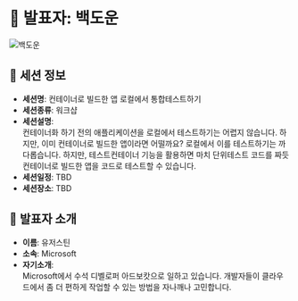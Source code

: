 # 🎤 발표자: 백도운

<div class="container">
    <div class="row justify-content-center">
        <div class="col-md-4 profile mb-4 text-center">
            <img src="/images/speakers/dounbaek.jpg" alt="백도운" class="img-fluid" />
        </div>
    </div>
</div>

## 🔎 세션 정보

- **세션명**: 컨테이너로 빌드한 앱 로컬에서 통합테스트하기
- **세션종류**: 워크샵
- **세션설명**: <br>
  컨테이너화 하기 전의 애플리케이션을 로컬에서 테스트하기는 어렵지 않습니다. 하지만, 이미 컨테이너로 빌드한 앱이라면 어떨까요? 로컬에서 이를 테스트하기는 까다롭습니다. 하지만, 테스트컨테이너 기능을 활용하면 마치 단위테스트 코드를 짜듯 컨테이너로 빌드한 앱을 코드로 테스트할 수 있습니다.
- **세션일정**: TBD
- **세션장소**: TBD

## 📜 발표자 소개

- **이름**: 유저스틴
- **소속**: Microsoft
- **자기소개**: <br>
  Microsoft에서 수석 디벨로퍼 아드보캇으로 일하고 있습니다. 개발자들이 클라우드에서 좀 더 편하게 작업할 수 있는 방법을 자나깨나 고민합니다.
